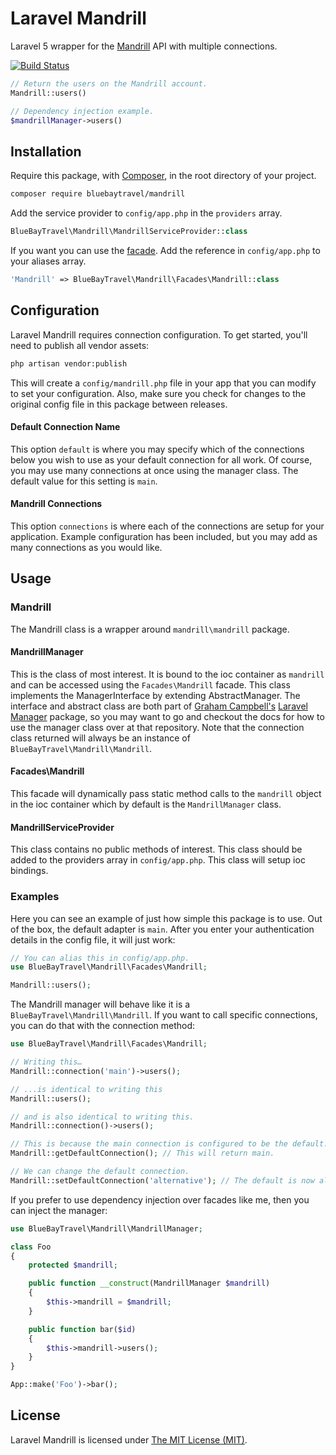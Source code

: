 # Laravel Mandrill

Laravel 5 wrapper for the [Mandrill](https://mandrillapp.com/api/docs/) API with multiple connections.

[![Build Status](https://travis-ci.org/BlueBayTravel/Mandrill.svg)](https://travis-ci.org/BlueBayTravel/Mandrill)

```php
// Return the users on the Mandrill account.
Mandrill::users()

// Dependency injection example.
$mandrillManager->users()
````

## Installation

Require this package, with [Composer](https://getcomposer.org/), in the root directory of your project.

```bash
composer require bluebaytravel/mandrill
```

Add the service provider to `config/app.php` in the `providers` array.

```php
BlueBayTravel\Mandrill\MandrillServiceProvider::class
```

If you want you can use the [facade](http://laravel.com/docs/facades). Add the reference in `config/app.php` to your aliases array.

```php
'Mandrill' => BlueBayTravel\Mandrill\Facades\Mandrill::class
```

## Configuration

Laravel Mandrill requires connection configuration. To get started, you'll need to publish all vendor assets:

```bash
php artisan vendor:publish
```

This will create a `config/mandrill.php` file in your app that you can modify to set your configuration. Also, make sure you check for changes to the original config file in this package between releases.

#### Default Connection Name

This option `default` is where you may specify which of the connections below you wish to use as your default connection for all work. Of course, you may use many connections at once using the manager class. The default value for this setting is `main`.

#### Mandrill Connections

This option `connections` is where each of the connections are setup for your application. Example configuration has been included, but you may add as many connections as you would like.

## Usage

### Mandrill

The Mandrill class is a wrapper around `mandrill\mandrill` package.

#### MandrillManager

This is the class of most interest. It is bound to the ioc container as `mandrill` and can be accessed using the `Facades\Mandrill` facade. This class implements the ManagerInterface by extending AbstractManager. The interface and abstract class are both part of [Graham Campbell's](https://github.com/GrahamCampbell) [Laravel Manager](https://github.com/GrahamCampbell/Laravel-Manager) package, so you may want to go and checkout the docs for how to use the manager class over at that repository. Note that the connection class returned will always be an instance of `BlueBayTravel\Mandrill\Mandrill`.

#### Facades\Mandrill

This facade will dynamically pass static method calls to the `mandrill` object in the ioc container which by default is the `MandrillManager` class.

#### MandrillServiceProvider

This class contains no public methods of interest. This class should be added to the providers array in `config/app.php`. This class will setup ioc bindings.

### Examples
Here you can see an example of just how simple this package is to use. Out of the box, the default adapter is `main`. After you enter your authentication details in the config file, it will just work:

```php
// You can alias this in config/app.php.
use BlueBayTravel\Mandrill\Facades\Mandrill;

Mandrill::users();
```

The Mandrill manager will behave like it is a `BlueBayTravel\Mandrill\Mandrill`. If you want to call specific connections, you can do that with the connection method:

```php
use BlueBayTravel\Mandrill\Facades\Mandrill;

// Writing this…
Mandrill::connection('main')->users();

// ...is identical to writing this
Mandrill::users();

// and is also identical to writing this.
Mandrill::connection()->users();

// This is because the main connection is configured to be the default.
Mandrill::getDefaultConnection(); // This will return main.

// We can change the default connection.
Mandrill::setDefaultConnection('alternative'); // The default is now alternative.
```

If you prefer to use dependency injection over facades like me, then you can inject the manager:

```php
use BlueBayTravel\Mandrill\MandrillManager;

class Foo
{
    protected $mandrill;

    public function __construct(MandrillManager $mandrill)
    {
        $this->mandrill = $mandrill;
    }

    public function bar($id)
    {
        $this->mandrill->users();
    }
}

App::make('Foo')->bar();
```

## License

Laravel Mandrill is licensed under [The MIT License (MIT)](LICENSE).
